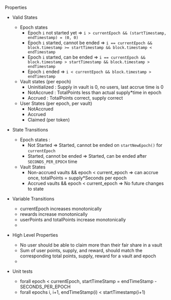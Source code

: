 Properties

- Valid States
  - Epoch states
    - Epoch `i` not started yet => `i > currentEpoch && (startTimestamp, endTimestamp) = (0, 0)`
    - Epoch `i` started, cannot be ended => `i == currentEpoch && block.timestamp >= startTimestamp && block.timestamp < endTimestamp`
    - Epoch `i` started, can be ended => `i == currentEpoch && block.timestamp > startTimestamp && block.timestamp > endTimestamp`
    - Epoch `i` ended => `i < currentEpoch && block.timestamp > endTimestamp`
  - Vault states (per epoch)
    - Uninitialized : Supply in vault is 0, no users, last accrue time is 0 
    - NotAccrued : TotalPoints less than actual supply*time in epoch
    - Accrued : TotalPoints correct, supply correct
  - User States (per epoch, per vault)
    - NotAccrued
    - Accrued
    - Claimed (per token)

- State Transitions
  - Epoch states :
    - Not Started => Started, cannot be ended on `startNewEpoch()` for `currentEpoch`
    - Started, cannot be ended => Started, can be ended after `SECONDS_PER_EPOCH` time
  - Vault States
    - Non-accrued vaults && epoch < current_epoch => can accrue once, totalPoints = supply*Seconds per epoch
    - Accrued vaults && epoch < current_epoch => No future changes to state

- Variable Transitions
  - currentEpoch increases monotonically
  - rewards increase monotonically
  - userPoints and totalPoints increase monotonically
  - 

- High Level Properties
  - No user should be able to claim more than their fair share in a vault
  - Sum of user points, supply, and reward, should match the corresponding total points, supply, reward for a vault and epoch
  - 

- Unit tests
  - forall epoch < currentEpoch, startTimeStamp = endTimeStamp - SECONDS_PER_EPOCH
  - forall epochs i, i+1, endTimeStamp(i) < startTimestamp(i+1)
  
